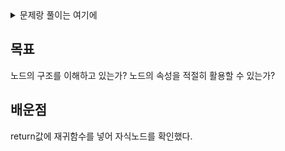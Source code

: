 <details>
  <summary>문제랑 풀이는 여기에</summary>
  
  ### 문제

  Given the roots of two binary trees p and q, write a function to check if they are the same or not.

  Two binary trees are considered the same if they are structurally identical, and the nodes have the same value.

  ### 풀이
  ```python
  class Solution:
      def isSameTree(self, p: Optional[TreeNode], q: Optional[TreeNode]) -> bool:
          if p and q:
              return p.val == q.val and self.isSameTree(p.left, q.left) and self.isSameTree(p.right, q.right)

          elif p is q:
              return True
  ```

  ### 런타임 & 메모리
  1. Runtime
    60ms
  2. Memory
    13.9MB

</details>

목표
---
노드의 구조를 이해하고 있는가?
노드의 속성을 적절히 활용할 수 있는가?

배운점
---
return값에 재귀함수를 넣어 자식노드를 확인했다.